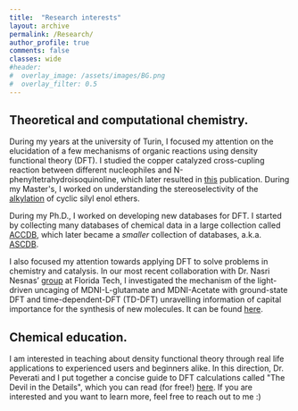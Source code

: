 ```yaml
---
title:  "Research interests"
layout: archive
permalink: /Research/
author_profile: true
comments: false
classes: wide
#header:
#  overlay_image: /assets/images/BG.png
#  overlay_filter: 0.5
---
```


## Theoretical and computational chemistry.

During my years at the university of Turin, I focused my attention on the elucidation of a few mechanisms of organic reactions using density functional theory (DFT). I studied the copper catalyzed cross-cupling reaction between different nucleophiles and N-phenyltetrahydroisoquinoline, which later resulted in [this](https://pubs.acs.org/doi/abs/10.1021/acs.jpca.9b00324) publication. During my Master's, I worked on understanding the stereoselectivity of the [alkylation](https://www.sciencedirect.com/science/article/abs/pii/S004040391631200X) of cyclic silyl enol ethers. 

During my Ph.D., I worked on developing new databases for DFT. I started by collecting many databases of chemical data in a large collection called [ACCDB](https://github.com/peverati/ACCDB), which later became a *smaller* collection of databases, a.k.a. [ASCDB](https://pubs.rsc.org/en/content/articlehtml/2019/cp/c9cp03211h). 

I also focused my attention towards applying DFT to solve problems in chemistry and catalysis. In our most recent collaboration with Dr. Nasri Nesnas’ [group](http://research.fit.edu/nesnas) at Florida Tech, I investigated the mechanism of the light-driven uncaging of MDNI-L-glutamate and MDNI-Acetate with ground-state DFT and time-dependent-DFT (TD-DFT) unravelling information of capital importance for the synthesis of new molecules. It can be found [here](https://www.nature.com/articles/s41598-020-79701-4).

## Chemical education.

I am interested in teaching about density functional theory through real life applications to experienced users and beginners alike. In this direction, Dr. Peverati and I put together a concise guide to DFT calculations called "The Devil in the Details", which you can read (for free!) [here](https://onlinelibrary.wiley.com/doi/full/10.1002/qua.26332). If you are interested and you want to learn more, feel free to reach out to me :) 
